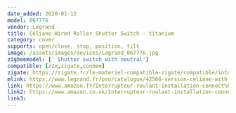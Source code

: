```yaml
---
date_added: 2020-01-12
model: 067776
vendor: Legrand
title: Céliane Wired Roller Shutter Switch - titanium
category: cover
supports: open/close, stop, position, tilt
image: /assets/images/devices/Legrand_067776.jpg
zigbeemodel: [' Shutter switch with neutral']
compatible: [z2m,zigate,conbee]
zigate: https://zigate.fr/le-materiel-compatible-zigate/compatible/interrupteurfilaireconnectpourvoletroulant
mlink: https://www.legrand.fr/pro/catalogue/42566-version-celiane-with-netatmo/interrupteur-filaire-connecte-celiane-with-netatmo-pour-volet-roulant-titane
link: https://www.amazon.fr/Interrupteur-roulant-installation-connect%C3%A9e-C%C3%A9liane/dp/B07G4JLSGQ
link2: https://www.amazon.co.uk/Interrupteur-roulant-installation-connect%C3%A9e-C%C3%A9liane/dp/B07G4JLSGQ
link3: 
---
```

